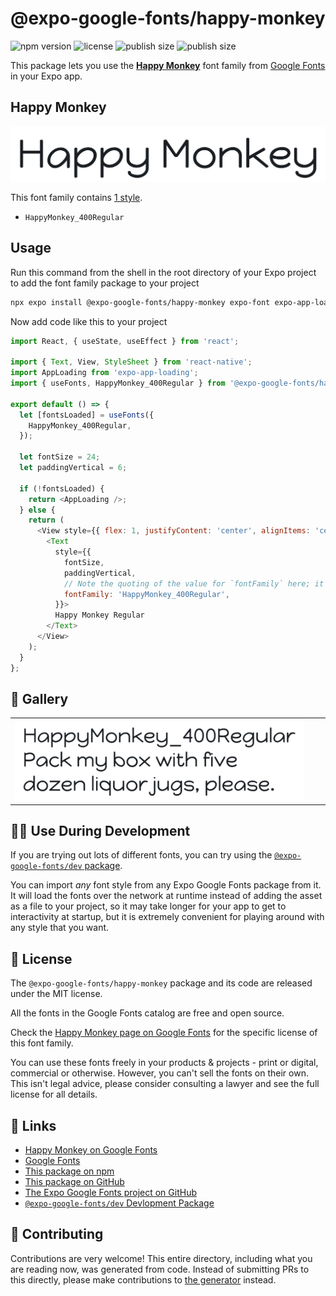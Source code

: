 # @expo-google-fonts/happy-monkey

![npm version](https://flat.badgen.net/npm/v/@expo-google-fonts/happy-monkey)
![license](https://flat.badgen.net/github/license/expo/google-fonts)
![publish size](https://flat.badgen.net/packagephobia/install/@expo-google-fonts/happy-monkey)
![publish size](https://flat.badgen.net/packagephobia/publish/@expo-google-fonts/happy-monkey)

This package lets you use the [**Happy Monkey**](https://fonts.google.com/specimen/Happy+Monkey) font family from [Google Fonts](https://fonts.google.com/) in your Expo app.

## Happy Monkey

![Happy Monkey](./font-family.png)

This font family contains [1 style](#-gallery).

- `HappyMonkey_400Regular`

## Usage

Run this command from the shell in the root directory of your Expo project to add the font family package to your project
```sh
npx expo install @expo-google-fonts/happy-monkey expo-font expo-app-loading
```

Now add code like this to your project
```js
import React, { useState, useEffect } from 'react';

import { Text, View, StyleSheet } from 'react-native';
import AppLoading from 'expo-app-loading';
import { useFonts, HappyMonkey_400Regular } from '@expo-google-fonts/happy-monkey';

export default () => {
  let [fontsLoaded] = useFonts({
    HappyMonkey_400Regular,
  });

  let fontSize = 24;
  let paddingVertical = 6;

  if (!fontsLoaded) {
    return <AppLoading />;
  } else {
    return (
      <View style={{ flex: 1, justifyContent: 'center', alignItems: 'center' }}>
        <Text
          style={{
            fontSize,
            paddingVertical,
            // Note the quoting of the value for `fontFamily` here; it expects a string!
            fontFamily: 'HappyMonkey_400Regular',
          }}>
          Happy Monkey Regular
        </Text>
      </View>
    );
  }
};

```

## 🔡 Gallery


||||
|-|-|-|
|![HappyMonkey_400Regular](./HappyMonkey_400Regular.ttf.png)||||


## 👩‍💻 Use During Development

If you are trying out lots of different fonts, you can try using the [`@expo-google-fonts/dev` package](https://github.com/expo/google-fonts/tree/master/font-packages/dev#readme).

You can import *any* font style from any Expo Google Fonts package from it. It will load the fonts
over the network at runtime instead of adding the asset as a file to your project, so it may take longer
for your app to get to interactivity at startup, but it is extremely convenient
for playing around with any style that you want.

## 📖 License

The `@expo-google-fonts/happy-monkey` package and its code are released under the MIT license.

All the fonts in the Google Fonts catalog are free and open source.

Check the [Happy Monkey page on Google Fonts](https://fonts.google.com/specimen/Happy+Monkey) for the specific license of this font family.

You can use these fonts freely in your products & projects - print or digital, commercial or otherwise. However, you can't sell the fonts on their own. This isn't legal advice, please consider consulting a lawyer and see the full license for all details.

## 🔗 Links

- [Happy Monkey on Google Fonts](https://fonts.google.com/specimen/Happy+Monkey)
- [Google Fonts](https://fonts.google.com/)
- [This package on npm](https://www.npmjs.com/package/@expo-google-fonts/happy-monkey)
- [This package on GitHub](https://github.com/expo/google-fonts/tree/master/font-packages/happy-monkey)
- [The Expo Google Fonts project on GitHub](https://github.com/expo/google-fonts)
- [`@expo-google-fonts/dev` Devlopment Package](https://github.com/expo/google-fonts/tree/master/font-packages/dev)

## 🤝 Contributing

Contributions are very welcome! This entire directory, including what you are reading now, was generated from code. Instead of submitting PRs to this directly, please make contributions to [the generator](https://github.com/expo/google-fonts/tree/master/packages/generator) instead.
